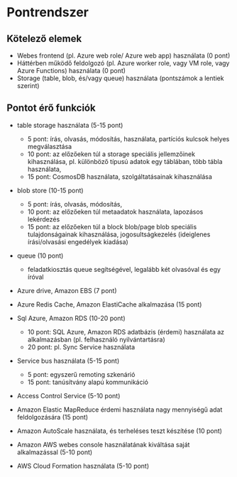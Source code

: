 # Pontrendszer
## Kötelező elemek
- Webes frontend (pl. Azure web role/ Azure web app) használata (0 pont) 
- Háttérben működő feldolgozó (pl. Azure worker role, vagy VM role, vagy Azure Functions) használata (0 pont) 
- Storage (table,  blob, és/vagy queue) használata (pontszámok a lentiek szerint) 
    
## Pontot érő funkciók
- table storage használata (5-15 pont) 
  - 5 pont: írás, olvasás, módosítás, használata, partíciós kulcsok helyes megválasztása 
  - 10 pont: az előzőeken túl a storage speciális jellemzőinek kihasználása, pl. különböző típusú adatok egy táblában, több tábla használata,   
  - 15 pont: CosmosDB használata, szolgáltatásainak kihasználása 
- blob store (10-15 pont) 
  - 5 pont: írás, olvasás, módosítás,  
  - 10 pont: az előzőeken túl metaadatok használata, lapozásos lekérdezés 
  - 15 pont: az előzőeken túl a block blob/page blob speciális tulajdonságainak kihasználása, jogosultságkezelés (ideiglenes írási/olvasási engedélyek kiadása) 
- queue (10 pont) 
  - feladatkiosztás queue segítségével, legalább két olvasóval és egy íróval 
- Azure drive, Amazon EBS (7 pont) 
- Azure Redis Cache, Amazon ElastiCache alkalmazása (15 pont) 
- Sql Azure, Amazon RDS (10-20 pont) 
  - 10 pont: SQL Azure, Amazon RDS adatbázis (érdemi) használata az alkalmazásban (pl. felhasználó nyilvántartásra) 
  - 20 pont: pl. Sync Service használata 
- Service bus használata (5-15 pont) 
  - 5 pont: egyszerű remoting szkenárió 
  - 15 pont: tanúsítvány alapú kommunikáció 
- Access Control Service (5-10 pont) 

- Amazon Elastic MapReduce érdemi használata nagy mennyiségű adat feldolgozására (15 pont) 
- Amazon AutoScale használata, és terheléses teszt készítése (10 pont) 
- Amazon AWS webes console használatának kiváltása saját alkalmazással (5-10 pont) 
- AWS Cloud Formation használata (5-10 pont) 
